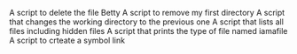 A script to delete the file Betty
A script to remove my first directory
A script that changes the working directory to the previous one
A script that lists all files including hidden files
A script that prints the type of file named iamafile
A script to crteate a symbol link
